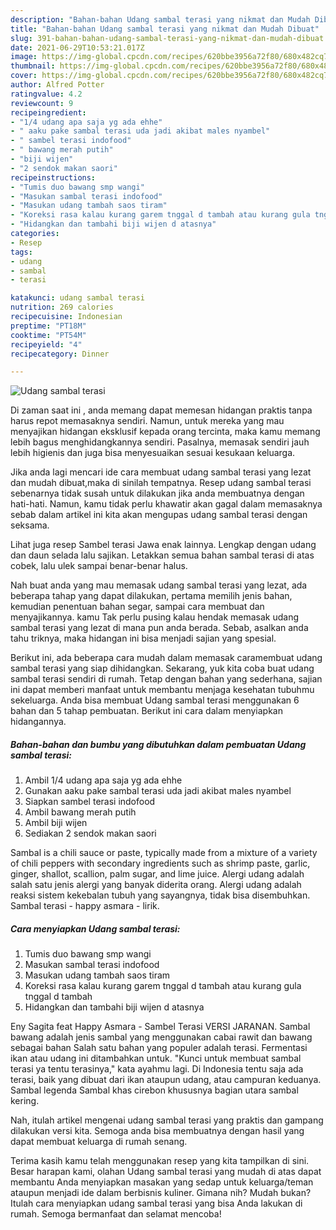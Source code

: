 ```yaml
---
description: "Bahan-bahan Udang sambal terasi yang nikmat dan Mudah Dibuat"
title: "Bahan-bahan Udang sambal terasi yang nikmat dan Mudah Dibuat"
slug: 391-bahan-bahan-udang-sambal-terasi-yang-nikmat-dan-mudah-dibuat
date: 2021-06-29T10:53:21.017Z
image: https://img-global.cpcdn.com/recipes/620bbe3956a72f80/680x482cq70/udang-sambal-terasi-foto-resep-utama.jpg
thumbnail: https://img-global.cpcdn.com/recipes/620bbe3956a72f80/680x482cq70/udang-sambal-terasi-foto-resep-utama.jpg
cover: https://img-global.cpcdn.com/recipes/620bbe3956a72f80/680x482cq70/udang-sambal-terasi-foto-resep-utama.jpg
author: Alfred Potter
ratingvalue: 4.2
reviewcount: 9
recipeingredient:
- "1/4 udang apa saja yg ada ehhe"
- " aaku pake sambal terasi uda jadi akibat males nyambel"
- " sambel terasi indofood"
- " bawang merah putih"
- "biji wijen"
- "2 sendok makan saori"
recipeinstructions:
- "Tumis duo bawang smp wangi"
- "Masukan sambal terasi indofood"
- "Masukan udang tambah saos tiram"
- "Koreksi rasa kalau kurang garem tnggal d tambah atau kurang gula tnggal d tambah"
- "Hidangkan dan tambahi biji wijen d atasnya"
categories:
- Resep
tags:
- udang
- sambal
- terasi

katakunci: udang sambal terasi 
nutrition: 269 calories
recipecuisine: Indonesian
preptime: "PT18M"
cooktime: "PT54M"
recipeyield: "4"
recipecategory: Dinner

---
```



![Udang sambal terasi](https://img-global.cpcdn.com/recipes/620bbe3956a72f80/680x482cq70/udang-sambal-terasi-foto-resep-utama.jpg)

Di zaman  saat ini , anda memang dapat memesan hidangan praktis tanpa harus repot memasaknya sendiri. Namun, untuk mereka yang mau menyajikan hidangan eksklusif kepada orang tercinta, maka kamu memang lebih bagus menghidangkannya sendiri. Pasalnya, memasak sendiri jauh lebih higienis dan juga bisa menyesuaikan sesuai kesukaan keluarga.

Jika anda lagi mencari ide cara membuat udang sambal terasi yang lezat dan mudah dibuat,maka di sinilah tempatnya. Resep udang sambal terasi  sebenarnya tidak susah untuk dilakukan jika anda membuatnya dengan hati-hati. Namun, kamu tidak perlu khawatir akan gagal dalam memasaknya 
sebab dalam artikel ini kita akan mengupas udang sambal terasi dengan seksama.  

Lihat juga resep Sambel terasi Jawa enak lainnya. Lengkap dengan udang dan daun selada lalu sajikan. Letakkan semua bahan sambal terasi di atas cobek, lalu ulek sampai benar-benar halus.

Nah buat anda yang mau memasak udang sambal terasi yang lezat, ada beberapa tahap yang dapat dilakukan, pertama memilih jenis bahan, kemudian penentuan bahan segar, sampai cara membuat dan menyajikannya. kamu Tak perlu pusing kalau hendak memasak udang sambal terasi yang lezat di mana pun anda berada. Sebab, asalkan anda  tahu triknya, maka hidangan ini bisa menjadi sajian yang spesial.

Berikut ini, ada beberapa cara mudah dalam memasak caramembuat udang sambal terasi yang siap dihidangkan. Sekarang, yuk kita coba buat udang sambal terasi sendiri di rumah. Tetap dengan bahan yang sederhana, sajian ini dapat memberi manfaat untuk membantu menjaga kesehatan tubuhmu sekeluarga. Anda bisa membuat Udang sambal terasi menggunakan 6 bahan dan 5 tahap pembuatan. Berikut ini cara dalam menyiapkan hidangannya.

<!--inarticleads1-->

##### Bahan-bahan dan bumbu yang dibutuhkan dalam pembuatan Udang sambal terasi:

1. Ambil 1/4 udang apa saja yg ada ehhe
1. Gunakan  aaku pake sambal terasi uda jadi akibat males nyambel
1. Siapkan  sambel terasi indofood
1. Ambil  bawang merah putih
1. Ambil biji wijen
1. Sediakan 2 sendok makan saori


Sambal is a chili sauce or paste, typically made from a mixture of a variety of chili peppers with secondary ingredients such as shrimp paste, garlic, ginger, shallot, scallion, palm sugar, and lime juice. Alergi udang adalah salah satu jenis alergi yang banyak diderita orang. Alergi udang adalah reaksi sistem kekebalan tubuh yang sayangnya, tidak bisa disembuhkan. Sambal terasi - happy asmara - lirik. 

<!--inarticleads2-->

##### Cara menyiapkan Udang sambal terasi:

1. Tumis duo bawang smp wangi
1. Masukan sambal terasi indofood
1. Masukan udang tambah saos tiram
1. Koreksi rasa kalau kurang garem tnggal d tambah atau kurang gula tnggal d tambah
1. Hidangkan dan tambahi biji wijen d atasnya


Eny Sagita feat Happy Asmara - Sambel Terasi VERSI JARANAN. Sambal bawang adalah jenis sambal yang menggunakan cabai rawit dan bawang sebagai bahan Salah satu bahan yang populer adalah terasi. Fermentasi ikan atau udang ini ditambahkan untuk. &#34;Kunci untuk membuat sambal terasi ya tentu terasinya,&#34; kata ayahmu lagi. Di Indonesia tentu saja ada terasi, baik yang dibuat dari ikan ataupun udang, atau campuran keduanya. Sambal legenda Sambal khas cirebon khususnya bagian utara sambal kering. 

Nah, itulah artikel mengenai  udang sambal terasi  yang praktis dan gampang dilakukan versi kita. Semoga anda bisa membuatnya dengan hasil yang dapat membuat keluarga di rumah senang. 

Terima kasih kamu telah menggunakan resep yang kita tampilkan di sini. Besar harapan kami, olahan  Udang sambal terasi yang mudah di atas dapat membantu Anda menyiapkan masakan yang sedap untuk keluarga/teman ataupun menjadi ide dalam berbisnis kuliner. Gimana nih? Mudah bukan? Itulah cara menyiapkan udang sambal terasi yang bisa Anda lakukan di rumah. Semoga bermanfaat dan selamat mencoba!

